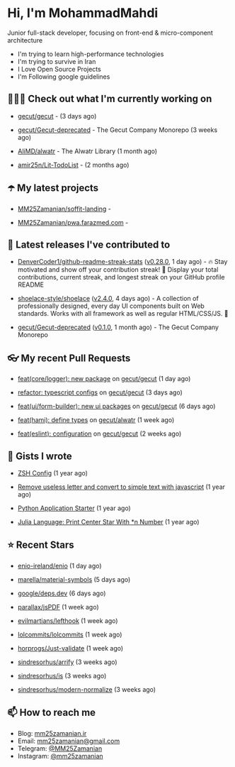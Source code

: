 # Hi, I'm MohammadMahdi

Junior full-stack developer, focusing on front-end & micro-component architecture

- I'm trying to learn high-performance technologies
- I'm trying to survive in Iran
- I Love Open Source Projects
- I'm Following google guidelines

## 👨🏻‍💻 Check out what I'm currently working on



- [gecut/gecut](https://github.com/gecut/gecut) -  (3 days ago)

- [gecut/Gecut-deprecated](https://github.com/gecut/Gecut-deprecated) - The Gecut Company Monorepo (3 weeks ago)

- [AliMD/alwatr](https://github.com/AliMD/alwatr) - The Alwatr Library (1 month ago)

- [amir25n/Lit-TodoList](https://github.com/amir25n/Lit-TodoList) -  (2 months ago)

## ☂️ My latest projects



- [MM25Zamanian/soffit-landing](https://github.com/MM25Zamanian/soffit-landing) - 

- [MM25Zamanian/pwa.farazmed.com](https://github.com/MM25Zamanian/pwa.farazmed.com) - 

## 🎉 Latest releases I've contributed to



- [DenverCoder1/github-readme-streak-stats](https://github.com/DenverCoder1/github-readme-streak-stats) ([v0.28.0](https://github.com/DenverCoder1/github-readme-streak-stats/releases/tag/v0.28.0), 1 day ago) - 🔥 Stay motivated and show off your contribution streak! 🌟 Display your total contributions, current streak, and longest streak on your GitHub profile README

- [shoelace-style/shoelace](https://github.com/shoelace-style/shoelace) ([v2.4.0](https://github.com/shoelace-style/shoelace/releases/tag/v2.4.0), 4 days ago) - A collection of professionally designed, every day UI components built on Web standards. Works with all framework as well as regular HTML/CSS/JS. 🥾

- [gecut/Gecut-deprecated](https://github.com/gecut/Gecut-deprecated) ([v0.1.0](https://github.com/gecut/Gecut-deprecated/releases/tag/v0.1.0), 1 month ago) - The Gecut Company Monorepo

## 👓 My recent Pull Requests



- [feat(core/logger): new package](https://github.com/gecut/gecut/pull/40) on [gecut/gecut](https://github.com/gecut/gecut) (1 day ago)

- [refactor: typescript configs](https://github.com/gecut/gecut/pull/38) on [gecut/gecut](https://github.com/gecut/gecut) (3 days ago)

- [feat(ui/form-builder): new ui packages](https://github.com/gecut/gecut/pull/36) on [gecut/gecut](https://github.com/gecut/gecut) (6 days ago)

- [feat(hami): define types](https://github.com/gecut/alwatr/pull/21) on [gecut/alwatr](https://github.com/gecut/alwatr) (1 week ago)

- [feat(eslint): configuration](https://github.com/gecut/gecut/pull/24) on [gecut/gecut](https://github.com/gecut/gecut) (2 weeks ago)

## 📓 Gists I wrote



- [ZSH Config](https://gist.github.com/fc1960135cf54fd5fae966c637455ffe) (1 year ago)

- [Remove useless letter and convert to simple text with javascript](https://gist.github.com/2249ec3b4dfe1de7693d6412beeba5a0) (1 year ago)

- [Python Application Starter](https://gist.github.com/0d120f8dde7a95ad33bc1fa160975df6) (1 year ago)

- [Julia Language: Print Center Star With *n Number](https://gist.github.com/b04a84f77b7946162c81409eeae904ad) (1 year ago)

## ⭐ Recent Stars



- [enio-ireland/enio](https://github.com/enio-ireland/enio) (1 day ago)

- [marella/material-symbols](https://github.com/marella/material-symbols) (5 days ago)

- [google/deps.dev](https://github.com/google/deps.dev) (6 days ago)

- [parallax/jsPDF](https://github.com/parallax/jsPDF) (1 week ago)

- [evilmartians/lefthook](https://github.com/evilmartians/lefthook) (1 week ago)

- [lolcommits/lolcommits](https://github.com/lolcommits/lolcommits) (1 week ago)

- [horprogs/Just-validate](https://github.com/horprogs/Just-validate) (1 week ago)

- [sindresorhus/arrify](https://github.com/sindresorhus/arrify) (3 weeks ago)

- [sindresorhus/is](https://github.com/sindresorhus/is) (3 weeks ago)

- [sindresorhus/modern-normalize](https://github.com/sindresorhus/modern-normalize) (3 weeks ago)

## 📫 How to reach me

- Blog: [mm25zamanian.ir](https://mm25zamanian.ir)
- Email: [mm25zamanian@gmail.com](mailto://mm25zamanian@gmail.com)
- Telegram: [@MM25Zamanian](https://t.me/MM25Zamanian)
- Instagram: [@mm25zamanian](https://instagram.com/mm25zamanian)
